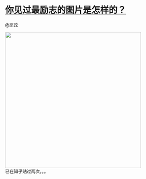 
#  [你见过最励志的图片是怎样的？](https://zhihu.com/questions/21099817)



[@高政](https://zhihu.com/people/03493d93cccdc14bc3e60c4bd0d3d1dc)

<img src="http://pic2.zhimg.com/50/33d42eddcb82bad6c1745c11d8c5d315_b.jpg" data-rawwidth="440" data-rawheight="708" class="origin_image zh-lightbox-thumb" width="440" data-original="http://pic2.zhimg.com/50/33d42eddcb82bad6c1745c11d8c5d315_r.jpg"><br>已在知乎贴过两次。。。